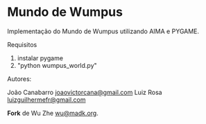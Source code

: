 # Mundo de Wumpus

Implementação do Mundo de Wumpus utilizando AIMA e PYGAME.

Requisitos

1. instalar pygame
2. "python wumpus_world.py"

Autores:

João Canabarro <joaovictorcana@gmail.com>
Luiz Rosa <luizguilhermefr@gmail.com>

**Fork** de Wu Zhe <wu@madk.org>.